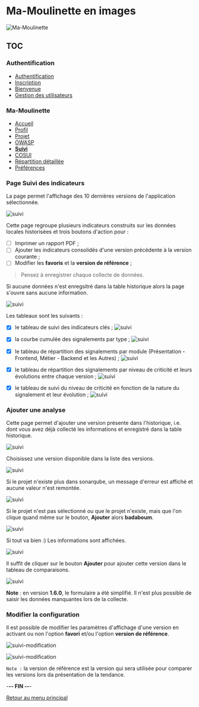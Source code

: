 # Ma-Moulinette en images

![Ma-Moulinette](/documentation/ressources/home-000.jpg)

## TOC

### Authentification

* [Authentification](/documentation/authentification.md)
* [Inscription](/documentation/inscription.md)
* [Bienvenue]((/documentation/bienvenue.md))
* [Gestion des utilisateurs](utilisateur.md)

### Ma-Moulinette

* [Accueil](/documentation/accueil.md)
* [Profil](/documentation/profil.md)
* [Projet](/documentation/projet.md)
* [OWASP](/documentation/owasp.md)
* [**Suivi**](/documentation/suivi.md)
* [COSUI](/documentation/cosui.md)
* [Répartition détaillée](/documentation/repartition_details.md)
* [Préférences](/documentation/preferences.md)

### Page Suivi des indicateurs

La page permet l'affichage des 10 dernières versions de l'application sélectionnée.

![suivi](/documentation/ressources/suivi-001.jpg)

Cette page regroupe plusieurs indicateurs construits sur les données locales historisées et  trois boutons  d'action pour :

* [ ] Imprimer un rapport PDF ;
* [ ] Ajouter les indicateurs consolidés d'une version précédente à la version courante ;
* [ ] Modifier les **favoris** et la **version de référence** ;

> Pensez à enregistrer  chaque collecte de données.

Si aucune données n'est enregsitré dans la table historique alors la page s'ouvre sans aucune information.

![suivi](/documentation/ressources/suivi-007.jpg)

Les tableaux sont les suivants :

* [x] le tableau de suivi des indicateurs clés ;
![suivi](/documentation/ressources/suivi-002.jpg)

* [x] la courbe cumulée des signalements par type ;
![suivi](/documentation/ressources/suivi-003.jpg)

* [x] le tableau de répartition des signalements par module (Présentation - Frontend, Métier - Backend et les Autres) ;
![suivi](/documentation/ressources/suivi-004.jpg)

* [x] le tableau de répartition des signalements par niveau de criticité et leurs évolutions entre chaque version ;
![suivi](/documentation/ressources/suivi-005.jpg)

* [X] le tableau de suivi du niveau de criticité en fonction de la nature du signalement et leur évolution ;
![suivi](/documentation/ressources/suivi-006.jpg)

### Ajouter une analyse

Cette page permet d'ajouter une version présente dans l'historique, i.e. dont vous avez déjà collecté les informations et enregistré dans la table historique.

![suivi](/documentation/ressources/suivi-ajout-001.jpg)

Choisissez une version disponible dans la liste des versions.

![suivi](/documentation/ressources/suivi-ajout-002.jpg)

Si le projet n'existe plus dans sonarqube, un message d'erreur est affiché et aucune valeur n'est remontée.

![suivi](/documentation/ressources/suivi-ajout-003.jpg)

Si le projet n'est pas sélectionné ou que le projet n'existe, mais que l'on clique quand même sur le bouton, **Ajouter** alors **badaboum**.

![suivi](/documentation/ressources/suivi-ajout-004.jpg)

Si tout va bien :) Les informations sont affichées.

![suivi](/documentation/ressources/suivi-ajout-005.jpg)

Il suffit de cliquer sur le bouton **Ajouter** pour ajouter cette version dans le tableau de comparaisons.

![suivi](/documentation/ressources/suivi-ajout-006.jpg)

**Note** : en version **1.6.0**, le formulaire a été simplifié. Il n'est plus possible de saisir les données manquantes lors de la collecte.

### Modifier la configuration

Il est possible de modifier les paramètres d'affichage d'une version en activant ou non l'option **favori** et/ou l'option **version de référence**.

![suivi-modification](/documentation/ressources/suivi-modification-001.jpg)

![suivi-modification](/documentation/ressources/suivi-modification-002.jpg)

`Note :` la version de référence est la version qui sera utilisée pour comparer les versions lors da présentation de la tendance.

-**-- FIN --**-

[Retour au menu principal](/README.md)
